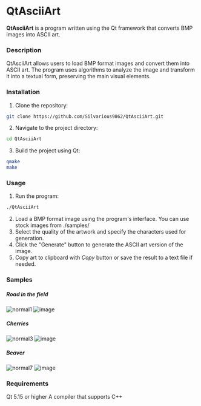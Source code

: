 # QtAsciiArt

**QtAsciiArt** is a program written using the Qt framework that converts BMP images into ASCII art.

### Description

QtAsciiArt allows users to load BMP format images and convert them into ASCII art. The program uses algorithms to analyze the image and transform it into a textual form, preserving the main visual elements.

### Installation

1. Clone the repository:
```bash
git clone https://github.com/Silvarious9862/QtAsciiArt.git
```

2. Navigate to the project directory:
```bash
cd QtAsciiArt
```

3. Build the project using Qt:
```bash
qmake
make
```

### Usage

1. Run the program:
```bash
./QtAsciiArt
```

2. Load a BMP format image using the program's interface. You can use stock images from ./samples/
3. Select the quality of the artwork and specify the characters used for generation.
4. Click the "Generate" button to generate the ASCII art version of the image.
5. Copy art to clipboard with *Copy* button or save the result to a text file if needed.

### Samples
##### Road in the field
![normal1](https://github.com/user-attachments/assets/68bbbef7-d734-44c6-a334-9034aa22ed2e)
![image](https://github.com/user-attachments/assets/d7e67294-fcb6-4c9a-8d67-f35fc985e18a)

##### Cherries
![normal3](https://github.com/user-attachments/assets/6582f74e-e153-4d38-b75f-820e71f7227a)
![image](https://github.com/user-attachments/assets/b7f467bf-2cc1-4e46-bfbc-7c2c52c9685c)

##### Beaver
![normal7](https://github.com/user-attachments/assets/a97f77bf-c3db-483e-8ab4-b5f3e69eea5e)
![image](https://github.com/user-attachments/assets/8c9a5b8e-6ffe-4b07-960d-e6497468ca47)


### Requirements

Qt 5.15 or higher
A compiler that supports C++
